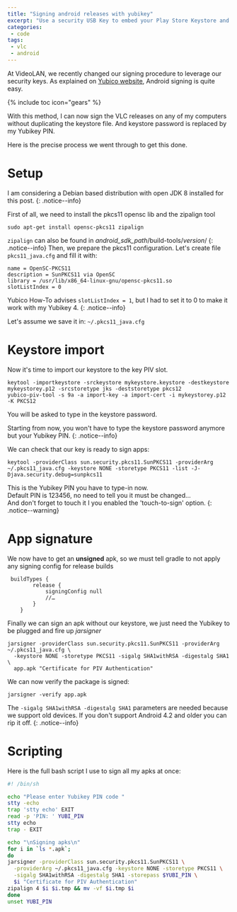 ```yaml
---
title: "Signing android releases with yubikey"
excerpt: "Use a security USB Key to embed your Play Store Keystore and sign your releases on the go"
categories:
 - code
tags:
 - vlc
 - android
---
```


At VideoLAN, we recently changed our signing procedure to leverage our security keys.
As explained on [Yubico website](https://developers.yubico.com/PIV/Guides/Android_code_signing.html), Android signing is quite easy.

{% include toc icon="gears" %}

With this method, I can now sign the VLC releases on any of my computers without duplicating the keystore file. And keystore password is replaced by my Yubikey PIN.

Here is the precise process we went through to get this done.

# Setup

I am considering a Debian based distribution with open JDK 8 installed for this post.
{: .notice--info}

First of all, we need to install the pkcs11 opensc lib and the zipalign tool
```
sudo apt-get install opensc-pkcs11 zipalign
```
`zipalign` can also be found in *android_sdk_path*/build-tools/*version*/
{: .notice--info}
Then, we prepare the pkcs11 configuration. Let's create file `pkcs11_java.cfg` and fill it with:
```
name = OpenSC-PKCS11
description = SunPKCS11 via OpenSC
library = /usr/lib/x86_64-linux-gnu/opensc-pkcs11.so
slotListIndex = 0
```
Yubico How-To advises `slotListIndex = 1`, but I had to set it to 0 to make it work with my Yubikey 4.
{: .notice--info}

Let's assume we save it in: `~/.pkcs11_java.cfg`


# Keystore import

Now it's time to import our keystore to the key PIV slot.
```
keytool -importkeystore -srckeystore mykeystore.keystore -destkeystore mykeystorey.p12 -srcstoretype jks -deststoretype pkcs12
yubico-piv-tool -s 9a -a import-key -a import-cert -i mykeystorey.p12 -K PKCS12
```
 You will be asked to type in the keystore password.

 Starting from now, you won't have to type the keystore password anymore but your Yubikey PIN.
{: .notice--info}

 We can check that our key is ready to sign apps:
```
keytool -providerClass sun.security.pkcs11.SunPKCS11 -providerArg ~/.pkcs11_java.cfg -keystore NONE -storetype PKCS11 -list -J-Djava.security.debug=sunpkcs11
```
This is the Yubikey PIN you have to type-in now.  
Default PIN is 123456, no need to tell you it must be changed…  
And don't forget to touch it I you enabled the 'touch-to-sign' option.
{: .notice--warning}

# App signature

We now have to get an **unsigned** apk, so we must tell gradle to not apply any signing config for release builds
```
 buildTypes {
        release {
            signingConfig null
            //…
        }
    }
```

Finally we can sign an apk without our keystore, we just need the Yubikey to be plugged and fire up *jarsigner*
```
jarsigner -providerClass sun.security.pkcs11.SunPKCS11 -providerArg ~/.pkcs11_java.cfg \
  -keystore NONE -storetype PKCS11 -sigalg SHA1withRSA -digestalg SHA1 \
  app.apk "Certificate for PIV Authentication"
```

We can now verify the package is signed:
```
jarsigner -verify app.apk
```

The `-sigalg SHA1withRSA -digestalg SHA1` parameters are needed because we support old devices. If you don't support Android 4.2 and older you can rip it off.
{: .notice--info}
# Scripting

Here is the full bash script I use to sign all my apks at once:
``` bash
#! /bin/sh

echo "Please enter Yubikey PIN code "
stty -echo
trap 'stty echo' EXIT
read -p 'PIN: ' YUBI_PIN
stty echo
trap - EXIT

echo "\nSigning apks\n"
for i in `ls *.apk`;
do
jarsigner -providerClass sun.security.pkcs11.SunPKCS11 \
  -providerArg ~/.pkcs11_java.cfg -keystore NONE -storetype PKCS11 \
  -sigalg SHA1withRSA -digestalg SHA1 -storepass $YUBI_PIN \
  $i "Certificate for PIV Authentication"
zipalign 4 $i $i.tmp && mv -vf $i.tmp $i
done
unset YUBI_PIN
```
